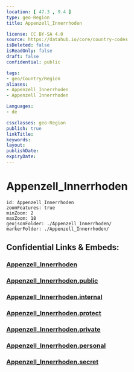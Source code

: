 ```yaml
---
location: [ 47.3 , 9.4 ] 
type: geo-Region
title: Appenzell_Innerrhoden

license: CC BY-SA 4.0
source: https://datahub.io/core/country-codes
isDeleted: false
isReadOnly: false
draft: false
confidential: public

tags:
- geo/Country/Region
aliases:
- Appenzell_Innerrhoden
- Appenzell Innerrhoden

Languages:
- de

cssclasses: geo-Region
publish: true
linkTitle: 
keywords: 
layout: 
publishDate: 
expiryDate: 
---
```


# Appenzell_Innerrhoden

```leaflet
id: Appenzell_Innerrhoden
zoomFeatures: true 
minZoom: 2 
maxZoom: 18
geojsonFolder: ./Appenzell_Innerrhoden/
markerFolder: ./Appenzell_Innerrhoden/
```


## Confidential Links & Embeds: 

### [Appenzell_Innerrhoden](/_Standards/Earth/Continent/Europe/Europe~Central/Switzerland/Switzerland~Cantons/Appenzell_Innerrhoden.md) 

### [Appenzell_Innerrhoden.public](/_public/Earth/Continent/Europe/Europe~Central/Switzerland/Switzerland~Cantons/Appenzell_Innerrhoden.public.md) 

### [Appenzell_Innerrhoden.internal](/_internal/Earth/Continent/Europe/Europe~Central/Switzerland/Switzerland~Cantons/Appenzell_Innerrhoden.internal.md) 

### [Appenzell_Innerrhoden.protect](/_protect/Earth/Continent/Europe/Europe~Central/Switzerland/Switzerland~Cantons/Appenzell_Innerrhoden.protect.md) 

### [Appenzell_Innerrhoden.private](/_private/Earth/Continent/Europe/Europe~Central/Switzerland/Switzerland~Cantons/Appenzell_Innerrhoden.private.md) 

### [Appenzell_Innerrhoden.personal](/_personal/Earth/Continent/Europe/Europe~Central/Switzerland/Switzerland~Cantons/Appenzell_Innerrhoden.personal.md) 

### [Appenzell_Innerrhoden.secret](/_secret/Earth/Continent/Europe/Europe~Central/Switzerland/Switzerland~Cantons/Appenzell_Innerrhoden.secret.md)

